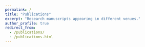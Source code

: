 ```yaml
---
permalink: /
title: "Publications"
excerpt: "Research manuscripts appearing in different venues."
author_profile: true
redirect_from: 
  - /publications/
  - /publications.html
---
```

